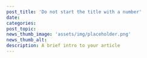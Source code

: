```yaml
---
post_title: 'Do not start the title with a number'
date:
categories:
post_topic:
news_thumb_image: 'assets/img/placeholder.png'
news_thumb_alt:
description: A brief intro to your article
---
```

